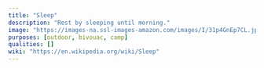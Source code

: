```yaml
---
title: "Sleep"
description: "Rest by sleeping until morning."
image: "https://images-na.ssl-images-amazon.com/images/I/31p4GnEp7CL.jpg"
purposes: [outdoor, bivouac, camp]
qualities: []
wiki: "https://en.wikipedia.org/wiki/Sleep"
---
```

